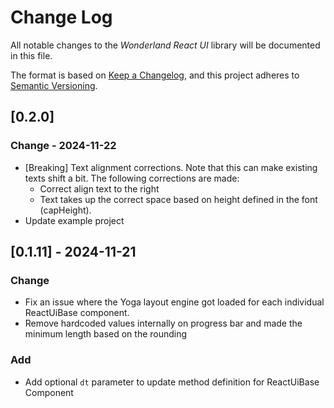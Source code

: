 # Change Log

All notable changes to the *Wonderland React UI* library will be documented in this file.

The format is based on [Keep a Changelog](https://keepachangelog.com/en/1.1.0/),
and this project adheres to [Semantic Versioning](https://emver.org/spec/v2.0.0.html).

## [0.2.0]

### Change - 2024-11-22

- [Breaking] Text alignment corrections. Note that this can make existing texts shift a bit. The following corrections are made:
  - Correct align text to the right
  - Text takes up the correct space based on height defined in the font (capHeight).
- Update example project

## [0.1.11] - 2024-11-21

### Change

- Fix an issue where the Yoga layout engine got loaded for each individual ReactUiBase component.
- Remove hardcoded values internally on progress bar and made the minimum length based on the rounding

### Add

- Add optional `dt` parameter to update method definition for ReactUiBase Component
